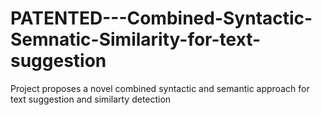 # PATENTED---Combined-Syntactic-Semnatic-Similarity-for-text-suggestion
Project proposes a novel combined syntactic and semantic approach for text suggestion and similarty detection
